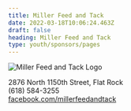 ```yaml
---
title: Miller Feed and Tack
date: 2022-03-18T10:06:24.463Z
draft: false
heading: Miller Feed and Tack
type: youth/sponsors/pages
---
```

![Miller Feed and Tack Logo](https://res.cloudinary.com/robinson-soccer/image/upload/v1647439866/Youth/Sponsors/miller-feed-tack_kns18q.png)

2876 North 1150th Street, Flat Rock\
(618) 584-3255\
[facebook.com/millerfeedandtack](https://www.facebook.com/millerfeedandtack/)